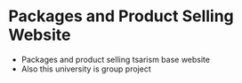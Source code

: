 # Packages and Product Selling Website
* Packages and product selling tsarism base website
* Also this university is group project
